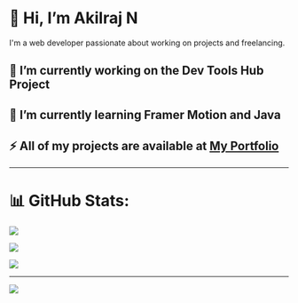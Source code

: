 # 👋 Hi, I’m Akilraj N

I'm a web developer passionate about working on projects and freelancing.

## 🔭 I’m currently working on the Dev Tools Hub Project

## 🌱 I’m currently learning Framer Motion and Java

## ⚡ All of my projects are available at [My Portfolio](https://akilraj-1153.github.io/Akilraj_N-Portfolio/)

---

# 📊 GitHub Stats:
![](https://github-readme-stats.vercel.app/api?username=Akilraj-1153&theme=default_repocard&hide_border=false&include_all_commits=true&count_private=true)

![](https://github-readme-streak-stats.herokuapp.com/?user=Akilraj-1153&theme=default_repocard&hide_border=false)

![](https://github-readme-stats.vercel.app/api/top-langs/?username=Akilraj-1153&theme=default_repocard&hide_border=false&include_all_commits=true&count_private=true&layout=compact)

---

[![](https://visitcount.itsvg.in/api?id=Akilraj-1153&icon=0&color=0)](https://visitcount.itsvg.in)
